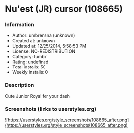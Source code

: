 # Nu'est (JR) cursor (108665)

### Information
- Author: umbrenana (unknown)
- Created at: unknown
- Updated at: 12/25/2014, 5:58:53 PM
- License: NO-REDISTRIBUTION
- Category: tumblr
- Rating: undefined
- Total installs: 50
- Weekly installs: 0


### Description
Cute Junior Royal for your dash


### Screenshots (links to userstyles.org)
![https://userstyles.org/style_screenshots/108665_after.png](https://userstyles.org/style_screenshots/108665_after.png)


